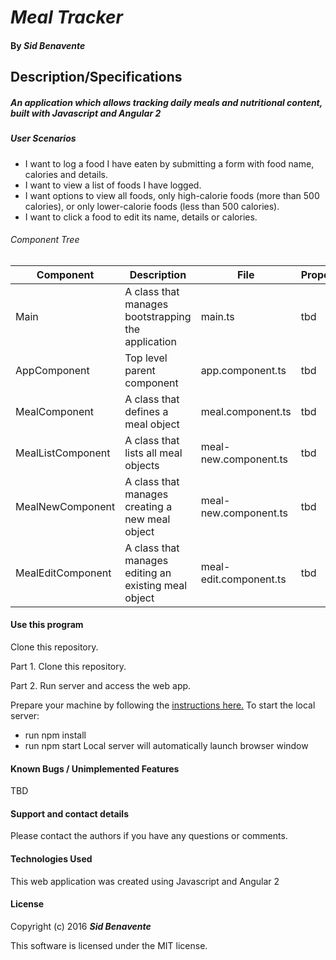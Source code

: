 # _Meal Tracker_

#### By _**Sid Benavente**_

## Description/Specifications

##### An application which allows tracking daily meals and nutritional content, built with Javascript and Angular 2

##### User Scenarios
* I want to log a food I have eaten by submitting a form with food name, calories and details.
* I want to view a list of foods I have logged.
* I want options to view all foods, only high-calorie foods (more than 500 calories), or only lower-calorie foods (less than 500 calories).
* I want to click a food to edit its name, details or calories.


###### Component Tree
| Component     | Description          | File | Properties/Methods |
| ------------- |-------------| ----- | -----|
|Main| A class that manages bootstrapping the application | main.ts | tbd |
|AppComponent| Top level parent component | app.component.ts | tbd |
|MealComponent| A class that defines a meal object | meal.component.ts | tbd |
|MealListComponent| A class that lists all meal objects | meal-new.component.ts | tbd |
|MealNewComponent| A class that manages creating a new meal object | meal-new.component.ts | tbd |
|MealEditComponent| A class that manages editing an existing meal object | meal-edit.component.ts | tbd |

#### Use this program
Clone this repository.

Part 1. Clone this repository.

Part 2. Run server and access the web app.

Prepare your machine by following the [instructions here.](https://www.learnhowtoprogram.com/javascript/getting-started-with-javascript-2f9a73dc-b7f5-4a22-9101-e69d49f552ac/javascript-installation-and-setup-homework)
To start the local server:
* run npm install
* run npm start
Local server will automatically launch browser window

#### Known Bugs / Unimplemented Features
TBD

#### Support and contact details
Please contact the authors if you have any questions or comments.

#### Technologies Used
This web application was created using Javascript and Angular 2

#### License
Copyright (c) 2016 _**Sid Benavente**_

This software is licensed under the MIT license.
